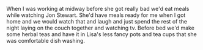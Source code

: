 When I was working at midway before she got really bad we'd eat meals while watching Jon Stewart. She'd have meals ready for me when I got home and we would watch that and laugh and just spend the rest of the night laying on the couch together and watching tv. Before bed we'd make some herbal teas and have it in Lisa's less fancy pots and tea cups that she was comfortable dish washing. 